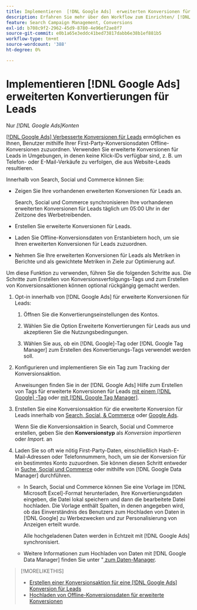 ```yaml
---
title: Implementieren  [!DNL Google Ads]  erweiterten Konversionen für Leads
description: Erfahren Sie mehr über den Workflow zum Einrichten/ [!DNL Google Ads]  von Konversionen für Leads.
feature: Search Campaign Management, Conversions
exl-id: b708c9f2-2962-45d9-8780-4e96ef2ae8f7
source-git-commit: e0b1a65e3eddc41bed73817dabb6e38b1ef881b5
workflow-type: tm+mt
source-wordcount: '388'
ht-degree: 0%

---
```


# Implementieren [!DNL Google Ads] erweiterten Konvertierungen für Leads

Nur *[!DNL Google Ads]Konten*

[[!DNL Google Ads] Verbesserte Konversionen für Leads](https://support.google.com/google-ads/answer/9888656) ermöglichen es Ihnen, Benutzer mithilfe Ihrer First-Party-Konversionsdaten Offline-Konversionen zuzuordnen. Verwenden Sie erweiterte Konversionen für Leads in Umgebungen, in denen keine Klick-IDs verfügbar sind, z. B. um Telefon- oder E-Mail-Verkäufe zu verfolgen, die aus Website-Leads resultieren.

Innerhalb von Search, Social und Commerce können Sie:

* Zeigen Sie Ihre vorhandenen erweiterten Konversionen für Leads an.

  Search, Social und Commerce synchronisieren Ihre vorhandenen erweiterten Konversionen für Leads täglich um 05:00 Uhr in der Zeitzone des Werbetreibenden.

* Erstellen Sie erweiterte Konversionen für Leads.

* Laden Sie Offline-Konversionsdaten von Erstanbietern hoch, um sie Ihren erweiterten Konversionen für Leads zuzuordnen.

* Nehmen Sie Ihre erweiterten Konversionen für Leads als Metriken in Berichte und als gewichtete Metriken in Ziele zur Optimierung auf.

Um diese Funktion zu verwenden, führen Sie die folgenden Schritte aus. Die Schritte zum Erstellen von Konversionsverfolgungs-Tags und zum Erstellen von Konversionsaktionen können optional rückgängig gemacht werden.

1. Opt-in innerhalb von [!DNL Google Ads] für erweiterte Konversionen für Leads:

   1. Öffnen Sie die Konvertierungseinstellungen des Kontos.

   1. Wählen Sie die Option Erweiterte Konvertierungen für Leads aus und akzeptieren Sie die Nutzungsbedingungen.

   1. Wählen Sie aus, ob ein [!DNL Google]-Tag oder [!DNL Google Tag Manager] zum Erstellen des Konvertierungs-Tags verwendet werden soll.

1. Konfigurieren und implementieren Sie ein Tag zum Tracking der Konversionsaktion.

   Anweisungen finden Sie in der [!DNL Google Ads] Hilfe zum Erstellen von Tags für erweiterte Konversionen für Leads [mit einem  [!DNL Google] -Tag](https://support.google.com/google-ads/answer/11021502) oder [mit [!DNL Google Tag Manager]](https://support.google.com/google-ads/answer/11347292).

1. Erstellen Sie eine Konversionsaktion für die erweiterte Konversion für Leads innerhalb von [Search, Social, &amp; Commerce](/help/search-social-commerce/admin/conversion-metrics/conversion-action-google.md) oder [Google Ads](https://support.google.com/google-ads/answer/12216226).

   Wenn Sie die Konversionsaktion in Search, Social und Commerce erstellen, geben Sie den **Konversionstyp** als *Konversion importieren* oder *Import.* an

1. Laden Sie so oft wie nötig First-Party-Daten, einschließlich Hash-E-Mail-Adressen oder Telefonnummern, hoch, um sie der Konversion für ein bestimmtes Konto zuzuordnen. Sie können diesen Schritt entweder in [Suche, Social und Commerce](/help/search-social-commerce/admin/conversion-metrics/upload-data-offline-conversions.md) oder mithilfe von [!DNL Google Data Manager] durchführen.

   * In Search, Social und Commerce können Sie eine Vorlage im [!DNL Microsoft Excel]-Format herunterladen, Ihre Konvertierungsdaten eingeben, die Datei lokal speichern und dann die bearbeitete Datei hochladen. Die Vorlage enthält Spalten, in denen angegeben wird, ob das Einverständnis des Benutzers zum Hochladen von Daten in [!DNL Google] zu Werbezwecken und zur Personalisierung von Anzeigen erteilt wurde.

     Alle hochgeladenen Daten werden in Echtzeit mit [!DNL Google Ads] synchronisiert.

   * Weitere Informationen zum Hochladen von Daten mit [!DNL Google Data Manager] finden Sie unter &quot;[ zum Daten-Manager](https://support.google.com/google-ads/answer/14639041).

>[!MORELIKETHIS]
>
>* [Erstellen einer Konversionsaktion für eine  [!DNL Google Ads]  Konversion für Leads](/help/search-social-commerce/admin/conversion-metrics/conversion-action-google.md)
>* [Hochladen von Offline-Konversionsdaten für erweiterte Konversionen](/help/search-social-commerce/admin/conversion-metrics/upload-data-offline-conversions.md)
